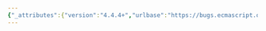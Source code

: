 ```yaml
---
{"_attributes":{"version":"4.4.4+","urlbase":"https://bugs.ecmascript.org/","maintainer":"dherman@mozilla.com"},"bug":{"bug_id":3375,"creation_ts":"2014-11-13 08:53:00 -0800","short_desc":"22.2.3.32 get %TypedArray%.prototype [ @@toStringTag ]: Simplify step 5","delta_ts":"2014-12-07 14:35:01 -0800","product":"Draft for 6th Edition","component":"editorial issue","version":"Rev 28: October 14, 2014 Draft","rep_platform":"All","op_sys":"All","bug_status":"RESOLVED","resolution":"FIXED","priority":"Normal","bug_severity":"normal","everconfirmed":true,"reporter":{"uid":"andrebargull","name":"André Bargull"},"assigned_to":{"uid":"allen","name":"Allen Wirfs-Brock"},"long_desc":[{"commentid":10624,"comment_count":0,"who":{"uid":"andrebargull","name":"André Bargull"},"bug_when":"2014-11-13 08:53:48 -0800","thetext":"22.2.3.32 get %TypedArray%.prototype [ @@toStringTag ]\n\n- step 5: ... -> \"If Type(name) is Undefined, then return undefined.\""},{"commentid":10737,"comment_count":1,"who":{"uid":"allen","name":"Allen Wirfs-Brock"},"bug_when":"2014-12-04 15:25:26 -0800","thetext":"fixed in rev28 editor's draft"},{"commentid":10852,"comment_count":2,"who":{"uid":"allen","name":"Allen Wirfs-Brock"},"bug_when":"2014-12-07 14:35:01 -0800","thetext":"fixed in rev29"}]}}
---
```

